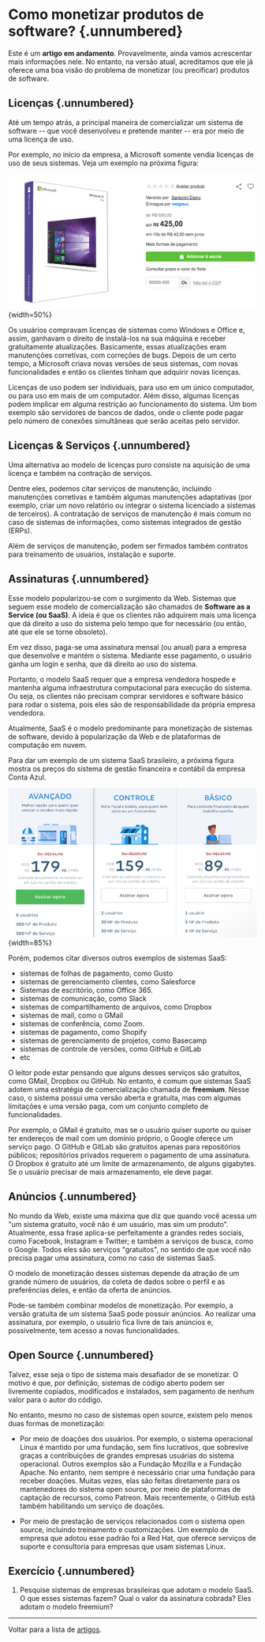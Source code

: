 
# Como monetizar produtos de software? {.unnumbered}

Este é um **artigo em andamento**. Provavelmente, ainda vamos acrescentar mais
informações nele. No entanto, na versão atual, acreditamos que ele já
oferece uma boa visão do problema de monetizar (ou precificar)
produtos de software.

## Licenças {.unnumbered}

Até um tempo atrás, a principal maneira de comercializar um sistema
de software -- que você desenvolveu e pretende manter -- era por
meio de uma licença de uso. 

Por exemplo, no início da empresa, a Microsoft somente vendia licenças
de uso de seus sistemas. Veja um exemplo na próxima figura:

![](./figs/windows10.png){width=50%}


Os usuários compravam licenças de sistemas como
Windows e Office e, assim, ganhavam o direito de instalá-los na 
sua máquina e receber gratuitamente atualizações. Basicamente, 
essas atualizações eram manutenções corretivas, com correções de bugs. 
Depois de um certo tempo, a Microsoft criava novas versões de seus sistemas, 
com novas funcionalidades e então os clientes tinham que adquirir novas
licenças.

Licenças de uso podem ser individuais, para uso em um único computador, ou
para uso em mais de um computador. Além disso, algumas licenças podem
implicar em alguma restrição ao funcionamento do sistema. Um bom exemplo
são servidores de bancos de dados, onde o cliente pode pagar pelo número
de conexões simultâneas que serão aceitas pelo servidor.


## Licenças & Serviços {.unnumbered}

Uma alternativa ao modelo de licenças puro consiste na aquisição
de uma licença e também na contração de serviços. 

Dentre eles, podemos citar serviços de manutenção, incluindo 
manutenções corretivas e também algumas manutenções adaptativas (por
exemplo, criar um novo relatório ou integrar o sistema licenciado a sistemas 
de terceiros). A contratação de serviços de manutenção é mais comum no caso
de sistemas de informações, como sistemas integrados de gestão (ERPs).


Além de serviços de manutenção, podem ser firmados também contratos
para treinamento de usuários, instalação e suporte.

## Assinaturas {.unnumbered}

Esse modelo popularizou-se com o surgimento da Web. Sistemas que
seguem esse modelo de comercialização são chamados
de **Software as a Service (ou SaaS)**. A ideia é que os clientes não adquirem
mais uma licença que dá direito a uso do sistema pelo tempo que
for necessário (ou então, até que ele se torne obsoleto). 

Em vez disso, paga-se uma assinatura mensal (ou anual) para a empresa
que desenvolve e mantém o sistema. Mediante esse pagamento, o usuário
ganha um login e senha, que dá direito ao uso do sistema.

Portanto, o modelo SaaS requer que a empresa vendedora
hospede e mantenha alguma infraestrutura computacional para execução
do sistema. Ou seja, os clientes não precisam comprar 
servidores e software básico para rodar o sistema, pois eles 
são de responsabilidade da própria empresa vendedora. 

Atualmente, SaaS é o modelo predominante para monetização de sistemas
de software, devido à popularização da Web e de plataformas de 
computação em nuvem. 

Para dar um exemplo de um sistema SaaS brasileiro, a próxima 
figura mostra os preços do sistema de gestão financeira 
e contábil da empresa Conta Azul.

![](./figs/conta-azul.png){width=85%}

Porém, podemos citar diversos outros exemplos de sistemas SaaS:

* sistemas de folhas de pagamento, como Gusto
* sistemas de gerenciamento clientes, como Salesforce
* Sistemas de escritório, como Office 365.
* sistemas de comunicação, como Slack
* sistemas de compartilhamento de arquivos, como Dropbox
* sistemas de mail, como o GMail
* sistemas de conferência, como Zoom.
* sistemas de pagamento, como Shopify
* sistemas de gerenciamento de projetos, como Basecamp
* sistemas de controle de versões, como GitHub e GitLab
* etc

O leitor pode estar pensando que alguns desses serviços são gratuitos,
como GMail, Dropbox ou GitHub. No entanto, é comum que sistemas SaaS
adotem uma estratégia de comercialização chamada de **freemium**. Nesse
caso, o sistema possui uma versão aberta e gratuita, mas com algumas
limitações e uma versão paga, com um conjunto completo de funcionalidades.

Por exemplo, o GMail é gratuito, mas se o usuário quiser suporte ou quiser
ter endereços de mail com um domínio próprio, o Google oferece um serviço pago. 
O GitHub e GitLab são gratuitos apenas para repositórios públicos; 
repositórios privados requerem o pagamento de uma assinatura. O Dropbox 
é gratuito até um limite de  armazenamento, de alguns gigabytes. 
Se o usuário precisar de mais armazenamento, ele deve pagar.


## Anúncios {.unnumbered}

No mundo da Web, existe uma máxima que diz que quando você acessa
um "um sistema gratuito, você não é um usuário, mas sim um produto". 
Atualmente, essa frase aplica-se perfeitamente a grandes redes sociais, como 
Facebook, Instagram e Twitter; e também a  serviços de busca, como o Google. 
Todos eles são serviços "gratuitos", no sentido de que você não precisa pagar 
uma assinatura, como no caso de sistemas SaaS.

O modelo de monetização desses sistemas depende da atração de um grande 
número de usuários, da coleta de dados sobre o perfil e as preferências 
deles, e então da oferta de anúncios.

Pode-se também combinar modelos de monetização. Por exemplo, a versão
gratuita de um sistema SaaS pode possuir anúncios. Ao realizar uma
assinatura, por exemplo, o usuário fica livre de tais anúncios
e, possivelmente, tem acesso a novas funcionalidades.

## Open Source {.unnumbered}

Talvez, esse seja o tipo de sistema mais desafiador de se monetizar.
O motivo é que, por definição, sistemas de código aberto podem ser
livremente copiados, modificados e instalados, sem pagamento de nenhum
valor para o autor do código.

No entanto, mesmo no caso de sistemas open source, existem pelo
menos duas formas de monetização:

* Por meio de doações dos usuários. Por exemplo, o sistema operacional
Linux é mantido por uma fundação, sem fins lucrativos, que sobrevive
graças a contribuições de grandes empresas usuárias do sistema operacional.
Outros exemplos são a Fundação Mozilla e a Fundação Apache. No entanto,
nem sempre é necessário criar uma fundação para receber doações. Muitas
vezes, elas são feitas diretamente para os mantenedores do sistema
open source, por meio de plataformas de captação de recursos, como
Patreon. Mais recentemente, o GitHub está também habilitando um
serviço de doações.

* Por meio de prestação de serviços relacionados com o sistema open source,
incluindo treinamento e customizações. Um exemplo de empresa que adotou
esse padrão foi a Red Hat, que oferece serviços de suporte e consultoria
para empresas que usam sistemas Linux.

## Exercício {.unnumbered}

1. Pesquise sistemas de empresas brasileiras que adotam o modelo SaaS.
O que esses sistemas fazem? Qual o valor da assinatura cobrada?
Eles adotam o modelo freemium?


* * * 

Voltar para a lista de [artigos](./artigos.html).
